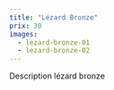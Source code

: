 ```yaml
---
title: "Lézard Bronze"
prix: 30
images:
  - lezard-bronze-01
  - lezard-bronze-02
---
```


Description lézard bronze
